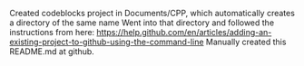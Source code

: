 Created codeblocks project in Documents/CPP, which automatically creates a directory of the same name
Went into that directory and followed the instructions from here:
https://help.github.com/en/articles/adding-an-existing-project-to-github-using-the-command-line
Manually created this README.md at github.
